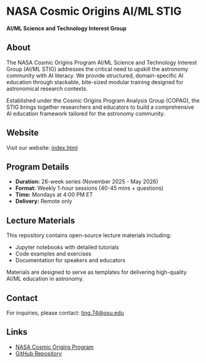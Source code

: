 # NASA Cosmic Origins AI/ML STIG

**AI/ML Science and Technology Interest Group**

## About

The NASA Cosmic Origins Program AI/ML Science and Technology Interest Group (AI/ML STIG) addresses the critical need to upskill the astronomy community with AI literacy. We provide structured, domain-specific AI education through stackable, bite-sized modular training designed for astronomical research contexts.

Established under the Cosmic Origins Program Analysis Group (COPAG), the STIG brings together researchers and educators to build a comprehensive AI education framework tailored for the astronomy community.

## Website

Visit our website: [index.html](index.html)

## Program Details

- **Duration:** 26-week series (November 2025 - May 2026)
- **Format:** Weekly 1-hour sessions (40-45 mins + questions)
- **Time:** Mondays at 4:00 PM ET
- **Delivery:** Remote only

## Lecture Materials

This repository contains open-source lecture materials including:
- Jupyter notebooks with detailed tutorials
- Code examples and exercises
- Documentation for speakers and educators

Materials are designed to serve as templates for delivering high-quality AI/ML education in astronomy.

## Contact

For inquiries, please contact: ting.74@osu.edu

## Links

- [NASA Cosmic Origins Program](https://cor.gsfc.nasa.gov/)
- [GitHub Repository](https://github.com/tingyuansen/NASA_AI_ML_STIG)
